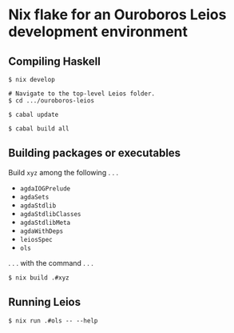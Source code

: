 # Nix flake for an Ouroboros Leios development environment


## Compiling Haskell

```console
$ nix develop

# Navigate to the top-level Leios folder.
$ cd .../ouroboros-leios

$ cabal update

$ cabal build all
```


## Building packages or executables

Build `xyz` among the following . . .

- `agdaIOGPrelude`
- `agdaSets`
- `agdaStdlib`
- `agdaStdlibClasses`
- `agdaStdlibMeta`
- `agdaWithDeps`
- `leiosSpec`
- `ols`

. . . with the command . . .

```console
$ nix build .#xyz
```

## Running Leios

```console
$ nix run .#ols -- --help
```
